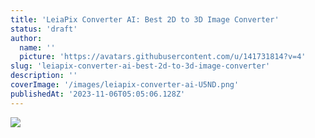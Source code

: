 ```yaml
---
title: 'LeiaPix Converter AI: Best 2D to 3D Image Converter'
status: 'draft'
author:
  name: ''
  picture: 'https://avatars.githubusercontent.com/u/141731814?v=4'
slug: 'leiapix-converter-ai-best-2d-to-3d-image-converter'
description: ''
coverImage: '/images/leiapix-converter-ai-U5ND.png'
publishedAt: '2023-11-06T05:05:06.128Z'
---
```


![](/images/leiapix-converter-ai-A0ND.png)



